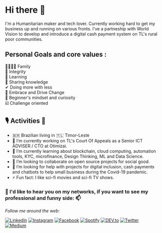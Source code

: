 # Hi there 👋
I'm a Humanitarian maker and tech lover.
Currently working hard to get my business up and running on various fronts.
I've a partneship with World Vision to develop and introduce a digital cash payment system on TL's rural poor communities.

## Personal Goals and core values :

👨‍👩‍👧‍👦 Family<br>
💪 Integrity<br>
🧠 Learning<br>
🙌 Sharing knowledge<br>
✔ Doing more with less<br>
🙌 Embrace and Drive Change<br>
🔭 Beginner's mindset and curiosity<br>
☑️ Challenge oriented<br>


## 🎙️ Activities 👯 
- 🇧🇷 Brazilian living in 🇹🇱 Timor-Leste
- 🔭 I’m currently working on TL's Court Of Appeals as a Senior ICT ADVISER / CTO at Otimizai.
- 🌱 I’m currently learning about blockchain, cloud computing, automation tools, KYC, microfinance, Design Thinking, ML and Data Science.
- 👯 I’m looking to collaborate on open source projects for social good.
- 🤔 I’m looking for help with projects for digital inclusion, cash payments and chatbots to help small business during the Covid-19 pandemic.
- ⚡ Fun fact: I like sci-fi movies and sci-fi TV shows.


### 💬 I'd like to hear you on my networks, if you want to see my professional and funny side: 📫

<i>Follow me around the web:</i><br>
  
<a href="https://www.linkedin.com/in/paulosergioamaral" target="_blank"><img src="https://img.shields.io/badge/LinkedIn-%230077B5.svg?&style=flat-square&logo=linkedin&logoColor=white" alt="LinkedIn"></a>
<a href="https://www.instagram.com/paulo_s_amaral" target="_blank"><img src="https://img.shields.io/badge/Instagram-%23E4405F.svg?&style=flat-square&logo=instagram&logoColor=white" alt="Instagram"></a>
<a href="https://www.facebook.com/paulo.s.amaral" target="_blank"><img src="https://img.shields.io/badge/Facebook-%231877F2.svg?&style=flat-square&logo=facebook&logoColor=white" alt="Facebook"></a>
<a href="https://open.spotify.com/user/21zui7c7fuo2whaddtcn7wykq" target="_blank"><img src="https://img.shields.io/badge/Spotify-%231ED760.svg?&style=flat-square&logo=spotify&logoColor=white" alt="Spotify"></a>
<a href="https://dev.to/pauloamaral" target="_blank"><img src="https://img.shields.io/badge/dev.to-0A0A0A?&style=flat-square&logo=DEV.to&logoColor=white" alt="DEV.to"></a>
<a href="https://twitter.com/paulo_s_amaral" target="_blank"><img src="https://img.shields.io/badge/Twitter-1DA1F2.svg?&style=flat-square&logo=twitter&logoColor=white" alt="Twitter"></a>
<a href="https://medium.com/paulo_s_amaral" target="_blank"><img src="https://img.shields.io/badge/Medium-12100E?style=flat-square&logo=medium&logoColor=white" alt="Medium"></a>
</div>
